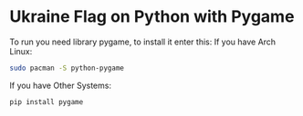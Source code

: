 # Ukraine Flag on Python with Pygame
To run you need library pygame, to install it enter this:
If you have Arch Linux:
```bash
sudo pacman -S python-pygame
```
If you have Other Systems:
```bash
pip install pygame
```
